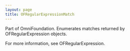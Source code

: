 ```yaml
---
layout: page
title: OFRegularExpressionMatch
---
```


Part of OmniFoundation.  Enumerates matches returned by OFRegularExpression objects.

For more information, see OFRegularExpression.

